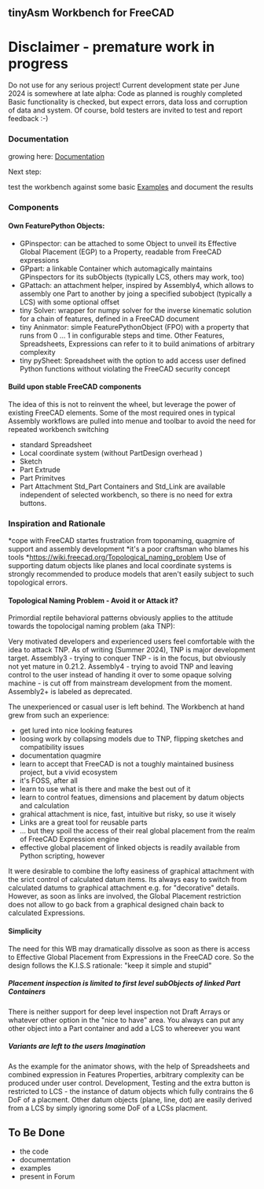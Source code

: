## tinyAsm Workbench for FreeCAD

# Disclaimer - premature work in progress
Do not use for any serious project!
Current development state per June 2024 is somewhere at late alpha:
Code as planned is roughly completed
Basic functionality is checked, 
but expect errors, data loss and corruption of data and system.
Of course, bold testers are invited to test and report feedback :-)

### Documentation
growing here:
[Documentation](./doc/README.md)

Next step: 

test the workbench against some basic [Examples](./examples) and document the results


### Components

#### Own FeaturePython Objects:
* GPinspector: can be attached to some Object to unveil its Effective Global Placement (EGP) to a Property, readable from FreeCAD expressions
* GPpart: a linkable Container which automagically maintains GPinspectors for its subObjects (typically LCS, others may work, too)
* GPattach: an attachment helper, inspired by Assembly4, which allows to assembly one Part to another by joing a specified subobject (typically a LCS) with some optional offset
* tiny Solver: wrapper for numpy solver for the inverse kinematic solution for a chain of features, defined in a FreeCAD document
* tiny Aninmator: simple FeaturePythonObject (FPO) with a property that runs from 0 ... 1 in configurable steps and time. Other Features, Spreadsheets, Expressions can refer to it to build animations of arbitrary complexity
* tiny pySheet: Spreadsheet with the option to add access user defined Python functions without violating the FreeCAD security concept

#### Build upon stable FreeCAD components
The idea of this is not to reinvent the wheel, but leverage the power of existing FreeCAD elements.
Some of the most required ones in typical Assembly workflows are pulled into menue and toolbar to avoid the need for repeated workbench switching
* standard Spreadsheet
* Local coordinate system (without PartDesign overhead )
* Sketch
* Part Extrude
* Part Primitves
* Part Attachment
Std_Part Containers and Std_Link are available independent of selected workbench, so there is no need for extra buttons.




### Inspiration and Rationale

*cope with FreeCAD startes frustration from toponaming, quagmire of support and assembly development
*it's a poor craftsman who blames his tools
*https://wiki.freecad.org/Topological_naming_problem
Use of supporting datum objects like planes and local coordinate systems is strongly recommended to produce models that aren't easily subject to such topological errors.

#### Topological Naming Problem - Avoid it or Attack it?

Primordial reptile behavioral patterns obviously applies to the attitude towards the topolocigal naming problem (aka TNP):

Very motivated developers and experienced users feel comfortable with the idea to attack TNP.
As of writing (Summer 2024), TNP is major development target.
Assembly3 - trying to conquer TNP - is in the focus, but obviously not yet mature in 0.21.2.
Assembly4 - trying to avoid TNP and leaving control to the user instead of handing it over to some opaque solving machine - is cut off from mainstream development from the moment.
Assembly2+ is labeled as deprecated.

The unexperienced or casual user is left behind.
The Workbench at hand grew from such an experience:

* get lured into nice looking features
* loosing work by collapsing models due to TNP, flipping sketches and compatibility issues
* documentation quagmire
* learn to accept that FreeCAD is not a toughly maintained business project, but a vivid ecosystem
* it's FOSS, after all
* learn to use what is there and make the best out of it
* learn to control featues, dimensions and placement by datum objects and calculation
* grahical attachment is nice, fast, intuitive but risky, so use it wisely
* Links are a great tool for reusable parts
* ... but they spoil the access of their real global placement from the realm of FreeCAD Expression engine
* effective global placement of linked objects is readily available from Python scripting, however

It were desirable to combine the lofty easiness of graphical attachment with the srict control of calculated datum items.
Its always easy to switch from calculated datums to graphical attachment e.g. for "decorative" details.
However, as soon as links are involved, the Global Placement restriction does not allow to go back from a graphical designed chain back to calculated Expressions.

#### Simplicity
The need for this WB may dramatically dissolve as soon as there is access to Effective Global Placement from Expressions in the FreeCAD core.
So the design follows the K.I.S.S rationale: "keep it simple and stupid"

##### Placement inspection is limited to first level subObjects of linked Part Containers
There is neither support for deep level inspection not Draft Arrays or whatever other option in the "nice to have" area.
You always can put any other object into a Part container and add a LCS to whereever you want

##### Variants are left to the users Imagination
As the example for the animator shows, with the help of Spreadsheets and combined expression in Features Properties, arbitrary complexity can be produced under user control.
Development, Testing and the extra button is restricted to LCS - the instance of datum objects which fully contrains the 6 DoF of a placment.
Other datum objects (plane, line, dot) are easily derived from a LCS by simply ignoring some DoF of a LCSs placment.

## To Be Done
* the code
* documemtation
* examples
* present in Forum




